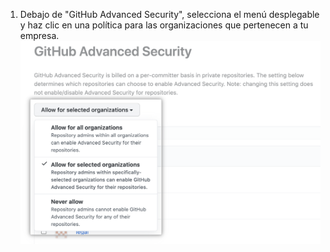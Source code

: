 1. Debajo de "GitHub Advanced Security", selecciona el menú desplegable y haz clic en una política para las organizaciones que pertenecen a tu empresa. ![Menú desplegable para seleccionar una política de Seguridad Avanzada para las organizaciones en la cuenta empresarial](/assets/images/help/enterprises/select-advanced-security-organization-policy.png)
